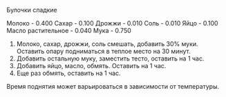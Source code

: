 Булочки сладкие

Молоко - 0.400
Сахар - 0.100
Дрожжи - 0.010
Соль - 0.010
Яйцо - 0.100
Масло растительное - 0.040
Мука - 0.750

1. Молоко, сахар, дрожжи, соль смешать, добавить 30% муки. Оставить опару подниматься в теплое место на 30 минут.
2. Добавить остальную муку, заместить тесто, оставить на 1 час.
3. Добавить яйцо, масло, обмять. Оставить на 1 час.
4. Еще раз обмять, оставить на 1 час.

Время поднятия может варьироваться в зависимости от температуры.